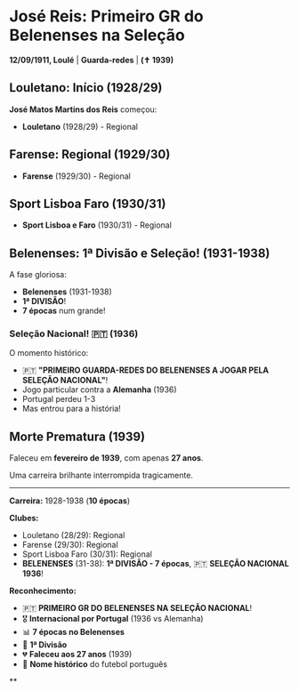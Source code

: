 # José Reis: Primeiro GR do Belenenses na Seleção

**12/09/1911, Loulé** | **Guarda-redes** | **(✝️ 1939)**

## Louletano: Início (1928/29)

**José Matos Martins dos Reis** começou:
- **Louletano** (1928/29) - Regional

## Farense: Regional (1929/30)

- **Farense** (1929/30) - Regional

## Sport Lisboa Faro (1930/31)

- **Sport Lisboa e Faro** (1930/31) - Regional

## Belenenses: 1ª Divisão e Seleção! (1931-1938)

A fase gloriosa:
- **Belenenses** (1931-1938)
- **1ª DIVISÃO**!
- **7 épocas** num grande!

### Seleção Nacional! 🇵🇹 (1936)

O momento histórico:
- 🇵🇹 **"PRIMEIRO GUARDA-REDES DO BELENENSES A JOGAR PELA SELEÇÃO NACIONAL"**!
- Jogo particular contra a **Alemanha** (1936)
- Portugal perdeu 1-3
- Mas entrou para a história!

## Morte Prematura (1939)

Faleceu em **fevereiro de 1939**, com apenas **27 anos**.

Uma carreira brilhante interrompida tragicamente.

---

**Carreira:** 1928-1938 (**10 épocas**)

**Clubes:**
- Louletano (28/29): Regional
- Farense (29/30): Regional
- Sport Lisboa Faro (30/31): Regional
- **BELENENSES** (31-38): **1ª DIVISÃO - 7 épocas**, 🇵🇹 **SELEÇÃO NACIONAL 1936**!

**Reconhecimento:**
- 🇵🇹 **PRIMEIRO GR DO BELENENSES NA SELEÇÃO NACIONAL**!
- 🎖️ **Internacional por Portugal** (1936 vs Alemanha)
- 📊 **7 épocas no Belenenses**
- 🧤 **1ª Divisão**
- 💔 **Faleceu aos 27 anos** (1939)
- 📜 **Nome histórico** do futebol português

**